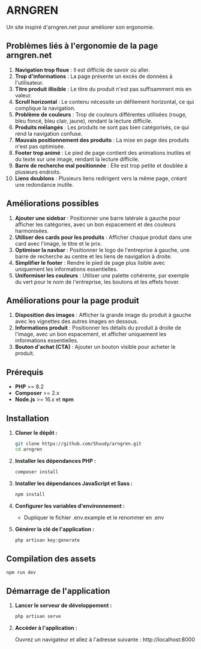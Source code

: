 # ARNGREN

Un site inspiré d'arngren.net pour améliorer son ergonomie.

## Problèmes liés à l'ergonomie de la page arngren.net

1. **Navigation trop floue** : Il est difficile de savoir où aller.
2. **Trop d'informations** : La page présente un excès de données à l'utilisateur.
3. **Titre produit illisible** : Le titre du produit n'est pas suffisamment mis en valeur.
4. **Scroll horizontal** : Le contenu nécessite un défilement horizontal, ce qui complique la navigation.
5. **Problème de couleurs** : Trop de couleurs différentes utilisées (rouge, bleu foncé, bleu clair, jaune), rendant la lecture difficile.
6. **Produits mélangés** : Les produits ne sont pas bien catégorisés, ce qui rend la navigation confuse.
7. **Mauvais positionnement des produits** : La mise en page des produits n'est pas optimisée.
8. **Footer trop animé** : Le pied de page contient des animations inutiles et du texte sur une image, rendant la lecture difficile.
9. **Barre de recherche mal positionnée** : Elle est trop petite et doublée à plusieurs endroits.
10. **Liens doublons** : Plusieurs liens redirigent vers la même page, créant une redondance inutile.

## Améliorations possibles

1. **Ajouter une sidebar** : Positionner une barre latérale à gauche pour afficher les catégories, avec un bon espacement et des couleurs harmonisées.
2. **Utiliser des cards pour les produits** : Afficher chaque produit dans une card avec l'image, le titre et le prix.
3. **Optimiser la navbar** : Positionner le logo de l'entreprise à gauche, une barre de recherche au centre et les liens de navigation à droite.
4. **Simplifier le footer** : Rendre le pied de page plus lisible avec uniquement les informations essentielles.
5. **Uniformiser les couleurs** : Utiliser une palette cohérente, par exemple du vert pour le nom de l'entreprise, les boutons et les effets hover.

## Améliorations pour la page produit

1. **Disposition des images** : Afficher la grande image du produit à gauche avec les vignettes des autres images en dessous.
2. **Informations produit** : Positionner les détails du produit à droite de l'image, avec un bon espacement, et afficher uniquement les informations essentielles.
3. **Bouton d'achat (CTA)** : Ajouter un bouton visible pour acheter le produit.

## Prérequis

- **PHP** >= 8.2
- **Composer** >= 2.x
- **Node.js** >= 16.x et **npm**

## Installation

1. **Cloner le dépôt :**

    ```bash
    git clone https://github.com/Shuudy/arngren.git
    cd arngren
2. **Installer les dépendances PHP :**

    ```bash
    composer install
3. **Installer les dépendances JavaScript et Sass :**

    ```bash
    npm install
4. **Configurer les variables d'environnement :**
    - Dupliquer le fichier .env.example et le renommer en .env
    
5. **Générer la clé de l'application :**

    ```bash
    php artisan key:generate
## Compilation des assets    
    npm run dev
## Démarrage de l'application

1. **Lancer le serveur de développement :**

    ```bash
    php artisan serve
2. **Accéder à l'application :**

    Ouvrez un navigateur et allez à l'adresse suivante : http://localhost:8000
